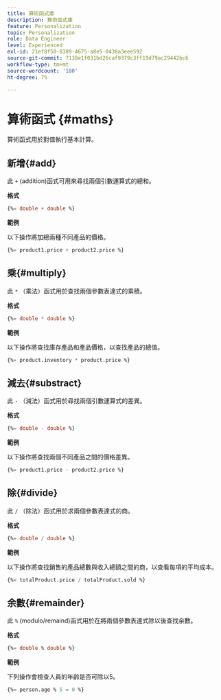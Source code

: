 ```yaml
---
title: 算術函式庫
description: 算術函式庫
feature: Personalization
topic: Personalization
role: Data Engineer
level: Experienced
exl-id: 21ef8f50-8389-4675-a8e5-0438a3eee592
source-git-commit: 7138e1f031bd26caf9379c3ff19d79ac29442bc6
workflow-type: tm+mt
source-wordcount: '180'
ht-degree: 7%

---
```


# 算術函式 {#maths}

算術函式用於對值執行基本計算。

## 新增{#add}

此 `+` (addition)函式可用來尋找兩個引數運算式的總和。

**格式**

```sql
{%= double + double %}
```

**範例**

以下操作將加總兩種不同產品的價格。

```sql
{%= product1.price + product2.price %}
```

## 乘{#multiply}

此 `*` （乘法）函式用於查找兩個參數表達式的乘積。

**格式**

```sql
{%= double * double %}
```

**範例**

以下操作將查找庫存產品和產品價格，以查找產品的總值。

```sql
{%= product.inventory * product.price %}
```

## 減去{#substract}

此 `-` （減法）函式用於尋找兩個引數運算式的差異。

**格式**

```sql
{%= double - double %}
```

**範例**

以下操作將查找兩個不同產品之間的價格差異。

```sql
{%= product1.price - product2.price %}
```

## 除{#divide}

此 `/` （除法）函式用於求兩個參數表達式的商。

**格式**

```sql
{%= double / double %}
```

**範例**

以下操作將查找銷售的產品總數與收入總額之間的商，以查看每項的平均成本。

```sql
{%= totalProduct.price / totalProduct.sold %}
```

## 余數{#remainder}

此 `%` (modulo/remaind)函式用於在將兩個參數表達式除以後查找余數。

**格式**

```sql
{%= double % double %}
```

**範例**

下列操作會檢查人員的年齡是否可除以5。

```sql
{%= person.age % 5 = 0 %}
```

